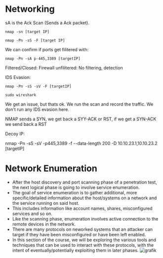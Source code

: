# Networking

sA is the Ack Scan (Sends a Ack packet).

`nmap -sn [target IP]`

`nmap -Pn -sS -F [target IP]`

We can confirm if ports get filitered with:

`nmap -Pn -sA p-445,3389 [targetIP]`

Filtered/Closed: Firewall
unfilitered: No filtering, detection

IDS Evasion:

`nmap -Pn -sS -sV -F [targetIP]`

`sudo wireshark`

We get an issue, but thats ok. We run the scan and record the traffic. We don't run any IDS evasion here.

NMAP sends a SYN, we get back a SYY-ACK or RST, if we get a SYN-ACK we send back a RST

Decoy IP:

nmap -Pn -sS -sV -p445,3389 -f --data-length 200 -D 10.10.23.1,10.10.23.2 [targetIP]

# Network Enumeration

- After the host discovery and port scanning phase of a penetration test, the next logical phase is going to involve service enumeration.
- The goal of service enumeration is to gather additional, more specific/detailed information about the host/systems on a network and the service running on said host.
- This includes information like account names, shares, misconfigured services and so on.
- Like the scanning phase, enumeration involves active connection to the remote devices in the network.
- There are many protocols on neworked systems that an attacker can target if they have been misconfigured or have been left enabled.
- In this section of the course, we will be exploring the various tools and techniques that can be used to interact with these protocols, with the intent of eventually/potentially exploiting them in later phases.
![grafik](https://github.com/user-attachments/assets/7985c1c1-7b0b-4e4a-af5d-3d681c1fdd0a)


  




